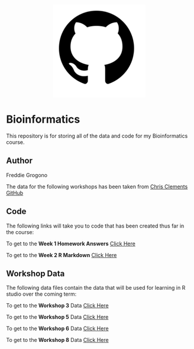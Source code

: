 <div align="center" width="100%">
    <img src=".\github_pic.png" width="250" alt="" />
</div>

# Bioinformatics
This repository is for storing all of the data and code for my Bioinformatics course. 

## Author
Freddie Grogono

The data for the following workshops has been taken from [Chris Clements GitHub](https://github.com/chrit88)




## Code 

The following links will take you to code that has been created thus far in the course:

To get to the **Week 1 Homework Answers** [Click Here](Code/Week%201%20Code)

To get to the **Week 2 R Markdown** [Click Here](Code/R%20Markdown%20Cheat%20Sheet.Rmd)


## Workshop Data
The following data files contain the data that will be used for learning in R studio over the coming term:

To get to the **Workshop 3** Data [Click Here](Data/Workshop%203)

To get to the **Workshop 5** Data [Click Here](Data/Workshop%205)

To get to the **Workshop 6** Data [Click Here](Data/Workshop%206)

To get to the **Workshop 8** Data [Click Here](Data/Workshop%208)


